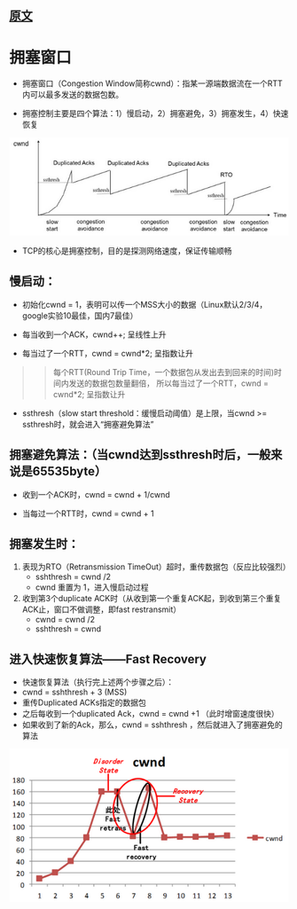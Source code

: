 
## [原文](http://www.fanyilun.me/2015/12/16/%E5%85%B3%E4%BA%8ETCP%E6%BB%91%E5%8A%A8%E7%AA%97%E5%8F%A3%E5%92%8C%E6%8B%A5%E5%A1%9E%E6%8E%A7%E5%88%B6/)

# 拥塞窗口

- 拥塞窗口（Congestion Window简称cwnd）：指某一源端数据流在一个RTT内可以最多发送的数据包数。

- 拥塞控制主要是四个算法：1）慢启动，2）拥塞避免，3）拥塞发生，4）快速恢复

![](../../images/tcp/clipboard_Congestion_Window.png)

- TCP的核心是拥塞控制，目的是探测网络速度，保证传输顺畅

## 慢启动：

  - 初始化cwnd = 1，表明可以传一个MSS大小的数据（Linux默认2/3/4，google实验10最佳，国内7最佳）
  
  - 每当收到一个ACK，cwnd++; 呈线性上升
  
  - 每当过了一个RTT，cwnd = cwnd*2; 呈指数让升
> > 每个RTT(Round Trip Time，一个数据包从发出去到回来的时间)时间内发送的数据包数量翻倍，
    所以每当过了一个RTT，cwnd = cwnd*2; 呈指数让升
  
  - ssthresh（slow start threshold：缓慢启动阈值）是上限，当cwnd >= ssthresh时，就会进入“拥塞避免算法”

## 拥塞避免算法：（当cwnd达到ssthresh时后，一般来说是65535byte）
  
  - 收到一个ACK时，cwnd = cwnd + 1/cwnd
  
  - 当每过一个RTT时，cwnd = cwnd + 1

## 拥塞发生时：

1. 表现为RTO（Retransmission TimeOut）超时，重传数据包（反应比较强烈）
   - sshthresh =  cwnd /2
   - cwnd 重置为 1，进入慢启动过程
2. 收到第3个duplicate ACK时（从收到第一个重复ACK起，到收到第三个重复ACK止，窗口不做调整，即fast restransmit）
   - cwnd = cwnd /2
   - sshthresh = cwnd

## 进入快速恢复算法——Fast Recovery

  - 快速恢复算法（执行完上述两个步骤之后）：
  - cwnd = sshthresh  + 3 (MSS)
  - 重传Duplicated ACKs指定的数据包
  - 之后每收到一个duplicated Ack，cwnd = cwnd +1 （此时增窗速度很快）
  - 如果收到了新的Ack，那么，cwnd = sshthresh ，然后就进入了拥塞避免的算法
  
![](../../images/tcp/clipboard_sshthresh.png)  
